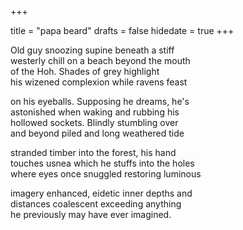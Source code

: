 +++

title = "papa beard"
drafts = false
hidedate = true
+++

Old guy snoozing supine beneath a stiff  
westerly chill on a beach beyond the mouth  
of the Hoh. Shades of grey highlight  
his wizened complexion while ravens feast  

on his eyeballs. Supposing he dreams, he's  
astonished when waking and rubbing his  
hollowed sockets. Blindly stumbling over  
and beyond piled and long weathered tide  

stranded timber into the forest, his hand  
touches usnea which he stuffs into the holes  
where eyes once snuggled restoring luminous  

imagery enhanced, eidetic inner depths and  
distances coalescent exceeding anything  
he previously may have ever imagined.  

~~~//

